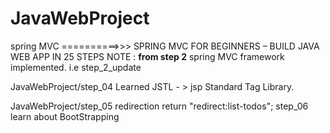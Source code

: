 # JavaWebProject

spring MVC ==========>>> SPRING MVC FOR BEGINNERS – BUILD JAVA WEB APP IN 25 STEPS
NOTE : **from step 2** 
spring MVC framework implemented.
i.e step_2_update

JavaWebProject/step_04
Learned JSTL - > jsp Standard Tag Library.
 <!-- Note in java bean convention is removed so todo.done-->
 JavaWebProject/step_05
 redirection 
return "redirect:list-todos";
step_06
learn about BootStrapping
